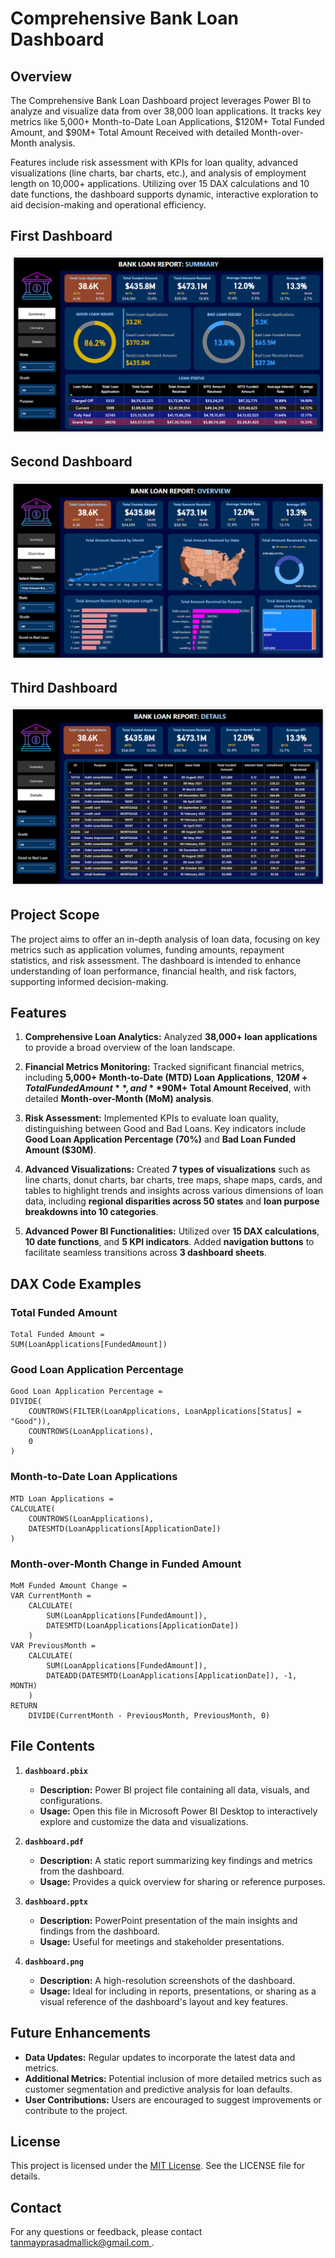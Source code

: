 # Comprehensive Bank Loan Dashboard
## Overview
The Comprehensive Bank Loan Dashboard project leverages Power BI to analyze and visualize data from over 38,000 loan applications. It tracks key metrics like 5,000+ Month-to-Date Loan Applications, $120M+ Total Funded Amount, and $90M+ Total Amount Received with detailed Month-over-Month analysis.

Features include risk assessment with KPIs for loan quality, advanced visualizations (line charts, bar charts, etc.), and analysis of employment length on 10,000+ applications. Utilizing over 15 DAX calculations and 10 date functions, the dashboard supports dynamic, interactive exploration to aid decision-making and operational efficiency.

## First Dashboard
![](/Dashboard/img/dashboard_1.png)
## Second Dashboard
![](/Dashboard/img/dashboard_2.png)
## Third Dashboard
![](/Dashboard/img/dashboard_3.png)


## Project Scope

The project aims to offer an in-depth analysis of loan data, focusing on key metrics such as application volumes, funding amounts, repayment statistics, and risk assessment. The dashboard is intended to enhance understanding of loan performance, financial health, and risk factors, supporting informed decision-making.

## Features

1. **Comprehensive Loan Analytics:**  Analyzed **38,000+ loan applications** to provide a broad overview of the loan landscape.

2. **Financial Metrics Monitoring:** Tracked significant financial metrics, including **5,000+ Month-to-Date (MTD) Loan Applications**, **$120M+ Total Funded Amount**, and **$90M+ Total Amount Received**, with detailed **Month-over-Month (MoM) analysis**.

3. **Risk Assessment:** Implemented KPIs to evaluate loan quality, distinguishing between Good and Bad Loans. Key indicators include **Good Loan Application Percentage (70%)** and **Bad Loan Funded Amount ($30M)**.

4. **Advanced Visualizations:** Created **7 types of visualizations** such as line charts, donut charts, bar charts, tree maps, shape maps, cards, and tables to highlight trends and insights across various dimensions of loan data, including **regional disparities across 50 states** and **loan purpose breakdowns into 10 categories**.

5. **Advanced Power BI Functionalities:** Utilized over **15 DAX calculations**, **10 date functions**, and **5 KPI indicators**. Added **navigation buttons** to facilitate seamless transitions across **3 dashboard sheets**.

## DAX Code Examples
### Total Funded Amount

```dax
Total Funded Amount = 
SUM(LoanApplications[FundedAmount])
```

###  Good Loan Application Percentage

```dax
Good Loan Application Percentage = 
DIVIDE(
    COUNTROWS(FILTER(LoanApplications, LoanApplications[Status] = "Good")),
    COUNTROWS(LoanApplications),
    0
)
```

###  Month-to-Date Loan Applications

```dax
MTD Loan Applications = 
CALCULATE(
    COUNTROWS(LoanApplications),
    DATESMTD(LoanApplications[ApplicationDate])
)
```

###  Month-over-Month Change in Funded Amount

```dax
MoM Funded Amount Change = 
VAR CurrentMonth = 
    CALCULATE(
        SUM(LoanApplications[FundedAmount]),
        DATESMTD(LoanApplications[ApplicationDate])
    )
VAR PreviousMonth = 
    CALCULATE(
        SUM(LoanApplications[FundedAmount]),
        DATEADD(DATESMTD(LoanApplications[ApplicationDate]), -1, MONTH)
    )
RETURN 
    DIVIDE(CurrentMonth - PreviousMonth, PreviousMonth, 0)
```

## File Contents

1. **`dashboard.pbix`**
   - **Description:** Power BI project file containing all data, visuals, and configurations.
   - **Usage:** Open this file in Microsoft Power BI Desktop to interactively explore and customize the data and visualizations.

2. **`dashboard.pdf`**
   - **Description:** A static report summarizing key findings and metrics from the dashboard.
   - **Usage:** Provides a quick overview for sharing or reference purposes.

3. **`dashboard.pptx`**
   - **Description:** PowerPoint presentation of the main insights and findings from the dashboard.
   - **Usage:** Useful for meetings and stakeholder presentations.

4. **`dashboard.png`**
   - **Description:** A high-resolution screenshots of the dashboard.
   - **Usage:** Ideal for including in reports, presentations, or sharing as a visual reference of the dashboard's layout and key features.


## Future Enhancements

- **Data Updates:** Regular updates to incorporate the latest data and metrics.
- **Additional Metrics:** Potential inclusion of more detailed metrics such as customer segmentation and predictive analysis for loan defaults.
- **User Contributions:** Users are encouraged to suggest improvements or contribute to the project.

## License

This project is licensed under the [MIT License](https://github.com/ThisIsTPM/Comprehensive-Bank-Loan-Dashboard?tab=MIT-1-ov-file). See the LICENSE file for details.

## Contact

For any questions or feedback, please contact [tanmayprasadmallick@gmail.com ](mailto:tanmayprasadmallick@gmail.com).
